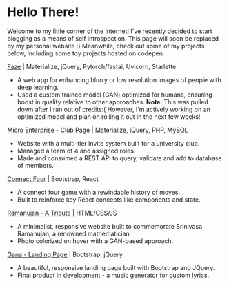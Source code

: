 # Hello There!

Welcome to my little corner of the internet!
I've recently decided to start blogging as a means of self introspection. This page will soon be replaced by my personal website :)
Meanwhile, check out some of my projects below, including some toy projects hosted on codepen.

[Faze](/) | Materialize, jQuery, Pytorch/fastai, Uvicorn, Starlette
- A web app for enhancing blurry or low resolution images of people with deep learning.
- Used a custom trained model (GAN) optimized for humans, ensuring boost in quality relative to other approaches.
**Note**: This was pulled down after I ran out of credits:(
However, I'm actively working on an optimized model and plan on rolling it out in the next few weeks!

[Micro Enterprise - Club Page](https://micro-tech.herokuapp.com/) | Materialize, jQuery, PHP, MySQL
- Website with a multi-tier invite system built for a university club.
- Managed a team of 4 and assigned roles.
- Made and consumed a REST API to query, validate and add to database of members.

[Connect Four](https://codepen.io/likhit/full/QWwZLvG) | Bootstrap, React
- A connect four game with a rewindable history of moves.
- Built to reinforce key React concepts like components and state.

[Ramanujan - A Tribute](https://cdpn.io/likhit/full/mdywoqB/) | HTML/CSS/JS
- A minimalist, responsive website built to commemorate Srinivasa Ramanujan, a renowned
  mathematician.
- Photo colorized on hover with a GAN-based approach.

[Gana - Landing Page](https://codepen.io/likhit/full/mdyqrPM) | Bootstrap, jQuery
- A beautiful, responsive landing page built with Bootstrap and JQuery.
- Final product in development - a music generator for custom lyrics.
